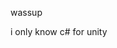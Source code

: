 wassup

i only know c# for unity

<!---
Eggberttoe/Eggberttoe is a ✨ special ✨ repository because its `README.md` (this file) appears on your GitHub profile.
You can click the Preview link to take a look at your changes.
--->
